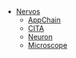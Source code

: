 <!-- the following part should be indentical to https://raw.githubusercontent.com/cryptape/Nervos-Docs/master/_navbar.md -->
* [Nervos](https://cryptape.github.io/Nervos-Docs)
  * [AppChain](https://cryptape.github.io/Nervos-AppChain-Docs/)
  * [CITA](https://mine77.github.io/Cita-Docs/)
  * [Neuron](https://cryptape.github.io/Neuron-Android/#/)
  * [Microscope](https://cryptape.github.io/Microscope/)
<!-- the above part should be indentical to https://raw.githubusercontent.com/cryptape/Nervos-Docs/master/_navbar.md -->
